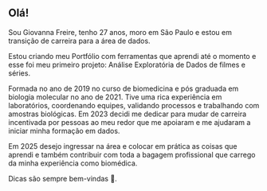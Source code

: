 ## Olá! 

Sou Giovanna Freire, tenho 27 anos, moro em São Paulo e estou em transição de carreira para a área de dados.

Estou criando meu Portfólio com ferramentas que aprendi até o momento e esse foi meu primeiro projeto: Análise Exploratória de Dados de filmes e séries.

Formada no ano de 2019 no curso de biomedicina e pós graduada em biologia molecular no ano de 2021. Tive uma rica experiência em laboratórios, coordenando equipes, validando processos e trabalhando com amostras biológicas. Em 2023 decidi me dedicar para mudar de carreira incentivada por pessoas ao meu redor que me apoiaram e me ajudaram a iniciar minha formação em dados.

Em 2025 desejo ingressar na área e colocar em prática as coisas que aprendi e também contribuir com toda a bagagem profissional que carrego da minha experiência como biomédica.

Dicas são sempre bem-vindas 🤗.
